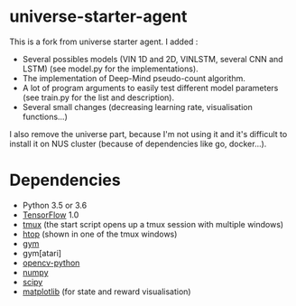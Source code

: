 # universe-starter-agent

This is a fork from universe starter agent. I added :
 * Several possibles models (VIN 1D and 2D, VINLSTM, several CNN and LSTM) (see model.py for the implementations).
 * The implementation of Deep-Mind pseudo-count algorithm.
 * A lot of program arguments to easily test different model parameters (see train.py for the list and description).
 * Several small changes (decreasing learning rate, visualisation functions...)

I also remove the universe part, because I'm not using it and it's difficult to install it 
on NUS cluster (because of dependencies like go, docker...).


# Dependencies

* Python 3.5 or 3.6
* [TensorFlow](https://www.tensorflow.org/) 1.0
* [tmux](https://tmux.github.io/) (the start script opens up a tmux session with multiple windows)
* [htop](https://hisham.hm/htop/) (shown in one of the tmux windows)
* [gym](https://pypi.python.org/pypi/gym)
* gym[atari]
* [opencv-python](https://pypi.python.org/pypi/opencv-python)
* [numpy](https://pypi.python.org/pypi/numpy)
* [scipy](https://pypi.python.org/pypi/scipy)
* [matplotlib](https://pypi.python.org/pypi/matplotlib) (for state and reward visualisation)

